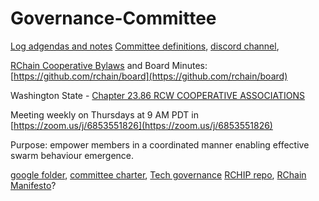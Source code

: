 # Governance-Committee
[Log adgendas and notes](https://docs.google.com/document/d/1yrCqj5GWKElRVGYrPcrRDOEAZl4ILk3RYv00GFo6Yts/edit#heading=h.malwd4t93r4w)
[Committee definitions](https://www.google.com/url?q=https://github.com/rchain/Members/wiki/Coop-Committees%23executive-committee&sa=D&ust=1518110646495000&usg=AFQjCNEJsbpg0HcG8aFmghlNKFIhFLOYNQ), [discord channel](https://discordapp.com/channels/375365542359465989/393462637100400650),

[RChain Cooperative Bylaws](https://github.com/rchain/board/blob/master/Bylaws.md) and Board Minutes: [https://github.com/rchain/board](https://github.com/rchain/board) 

Washington State - [Chapter 23.86 RCW COOPERATIVE ASSOCIATIONS](http://app.leg.wa.gov/rcw/default.aspx?cite=23.86)

Meeting weekly on Thursdays at 9 AM PDT in [https://zoom.us/j/6853551826](https://zoom.us/j/6853551826) 

Purpose: empower members in a coordinated manner enabling effective swarm behaviour emergence.

 [google folder](https://drive.google.com/drive/folders/0B1NGPD-lkLedOFd0X2x2eDJ1NVk), [committee charter](https://docs.google.com/document/d/17-vJZXDZ_7w823pD9pnvoKiPa9ifj8C3ayKopLJzBhQ/edit#heading=h.3u2n8wqjynqz), [Tech governance](https://drive.google.com/open?id=1fvxMC6Bt5XwbVaLzYPy6ZPB8KzJvASO2sKRC6ZCPwpI) [RCHIP repo](https://github.com/rchain/rchip-proposals/issues), [RChain Manifesto](https://docs.google.com/document/d/1y9Qt_12_L-eX5fz0XA-XU1tQzCh6dNXrNcIH-fvv5-A/edit)?
